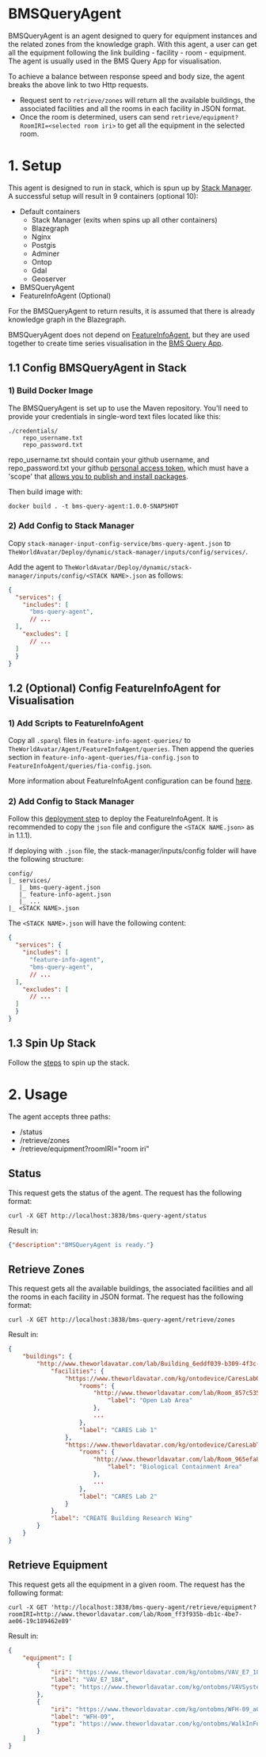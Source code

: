 # BMSQueryAgent
BMSQueryAgent is an agent designed to query for equipment instances and the related zones from the knowledge graph.
With this agent, a user can get all the equipment following the link building - facility - room - equipment. The agent is usually used in the BMS Query App for visualisation.

To achieve a balance between response speed and body size, the agent breaks the above link to two Http requests. 
- Request sent to `retrieve/zones` will return all the available buildings, the associated facilities and all the rooms in each facility in JSON format. 
- Once the room is determined, users can send `retrieve/equipment?RoomIRI=<selected room iri>` to get all the equipment in the selected room.

# 1. Setup
This agent is designed to run in stack, which is spun up by [Stack Manager](https://github.com/cambridge-cares/TheWorldAvatar/tree/main/Deploy/stacks/dynamic/stack-manager). 
A successful setup will result in 9 containers (optional 10):
- Default containers
  - Stack Manager (exits when spins up all other containers)
  - Blazegraph
  - Nginx
  - Postgis
  - Adminer
  - Ontop
  - Gdal
  - Geoserver
- BMSQueryAgent
- FeatureInfoAgent (Optional)

For the BMSQueryAgent to return results, it is assumed that there is already knowledge graph in the Blazegraph.

[comment]: # (TODO: fix the app's name and ref link once done with the app dev )

BMSQueryAgent does not depend on [FeatureInfoAgent](https://github.com/cambridge-cares/TheWorldAvatar/tree/main/Agents/FeatureInfoAgent), but they are used together to create time series visualisation in the [BMS Query App](https://github.com/cambridge-cares/TheWorldAvatar/tree/1502-android-app-for-data-visualisation/Apps/BMSQueryApp).

## 1.1 Config BMSQueryAgent in Stack
### 1) Build Docker Image
[comment]: # (TODO: the image is supposed to be pushed to the registry)
The BMSQueryAgent is set up to use the Maven repository. You'll need to provide your credentials in single-word text files located like this:
```
./credentials/
    repo_username.txt
    repo_password.txt
```
repo_username.txt should contain your github username, and repo_password.txt your github [personal access token](https://docs.github.com/en/github/authenticating-to-github/creating-a-personal-access-token),
which must have a 'scope' that [allows you to publish and install packages](https://docs.github.com/en/packages/working-with-a-github-packages-registry/working-with-the-apache-maven-registry#authenticating-to-github-packages).

Then build image with:
```
docker build . -t bms-query-agent:1.0.0-SNAPSHOT
```

### 2) Add Config to Stack Manager
Copy `stack-manager-input-config-service/bms-query-agent.json` to `TheWorldAvatar/Deploy/dynamic/stack-manager/inputs/config/services/`.

Add the agent to `TheWorldAvatar/Deploy/dynamic/stack-manager/inputs/config/<STACK NAME>.json` as follows:
```json
{
  "services": {
    "includes": [
      "bms-query-agent",
      // ...
  ],
    "excludes": [
      // ...
  ]
  }
}
```

## 1.2 (Optional) Config FeatureInfoAgent for Visualisation
### 1) Add Scripts to FeatureInfoAgent
Copy all `.sparql` files in `feature-info-agent-queries/` to `TheWorldAvatar/Agent/FeatureInfoAgent/queries`. 
Then append the queries section in `feature-info-agent-queries/fia-config.json` to `FeatureInfoAgent/queries/fia-config.json`.

More information about FeatureInfoAgent configuration can be found [here](https://github.com/cambridge-cares/TheWorldAvatar/tree/main/Agents/FeatureInfoAgent#configuration).

### 2) Add Config to Stack Manager
Follow this [deployment step](https://github.com/cambridge-cares/TheWorldAvatar/tree/main/Agents/FeatureInfoAgent#deploy-the-agent) to deploy the FeatureInfoAgent. It is recommended to copy the `json` file and configure the `<STACK NAME.json>` as in 1.1.1).

If deploying with `.json` file, the stack-manager/inputs/config folder will have the following structure:
```
config/
|_ services/
   |_ bms-query-agent.json
   |_ feature-info-agent.json
   |_ ...
|_ <STACK NAME>.json
```


The `<STACK NAME>.json` will have the following content:
```json
{
  "services": {
    "includes": [
      "feature-info-agent",
      "bms-query-agent",
      // ...
  ],
    "excludes": [
      // ...
  ]
  }
}
```

## 1.3 Spin Up Stack
Follow the [steps](https://github.com/cambridge-cares/TheWorldAvatar/tree/main/Deploy/stacks/dynamic/stack-manager#spinning-up-a-stack) to spin up the stack. 

# 2. Usage
The agent accepts three paths:
- /status
- /retrieve/zones
- /retrieve/equipment?roomIRI="room iri"

## Status
This request gets the status of the agent. The request has the following format:
```
curl -X GET http://localhost:3838/bms-query-agent/status
```

Result in:
```json
{"description":"BMSQueryAgent is ready."}
```

## Retrieve Zones
This request gets all the available buildings, the associated facilities and all the rooms in each facility in JSON format. The request has the following format:
```
curl -X GET http://localhost:3838/bms-query-agent/retrieve/zones
```

Result in:
```json
{
    "buildings": {
        "http://www.theworldavatar.com/lab/Building_6eddf039-b309-4f3c-854a-93ef0891f646": {
            "facilities": {
                "https://www.theworldavatar.com/kg/ontodevice/CaresLabOne": {
                    "rooms": {
                        "http://www.theworldavatar.com/lab/Room_857c535d-f065-4baf-b153-85c8b63f5541": {
                            "label": "Open Lab Area"
                        },
                        ...
                    },
                    "label": "CARES Lab 1"
                },
                "https://www.theworldavatar.com/kg/ontodevice/CaresLabTwo": {
                    "rooms": {
                        "http://www.theworldavatar.com/lab/Room_965efa84-0689-4d8e-bbf6-af771f2b2b8d": {
                            "label": "Biological Containment Area"
                        },
                        ...
                    },
                    "label": "CARES Lab 2"
                }
            },
            "label": "CREATE Building Research Wing"
        }
    }
}
```

## Retrieve Equipment
This request gets all the equipment in a given room. The request has the following format:
```
curl -X GET 'http://localhost:3838/bms-query-agent/retrieve/equipment?roomIRI=http://www.theworldavatar.com/lab/Room_ff3f935b-db1c-4be7-ae06-19c189462e89'
```

Result in:
```json
{
    "equipment": [
        {
            "iri": "https://www.theworldavatar.com/kg/ontobms/VAV_E7_18A_4a7bd117-e475-404a-b6bd-f165a5e9c9ec",
            "label": "VAV_E7_18A",
            "type": "https://www.theworldavatar.com/kg/ontobms/VAVSystem"
        },
        {
            "iri": "https://www.theworldavatar.com/kg/ontobms/WFH-09_a0ca17b8-19dd-4a4e-8005-316277539071",
            "label": "WFH-09",
            "type": "https://www.theworldavatar.com/kg/ontobms/WalkInFumeHood"
        }
    ]
}
```
